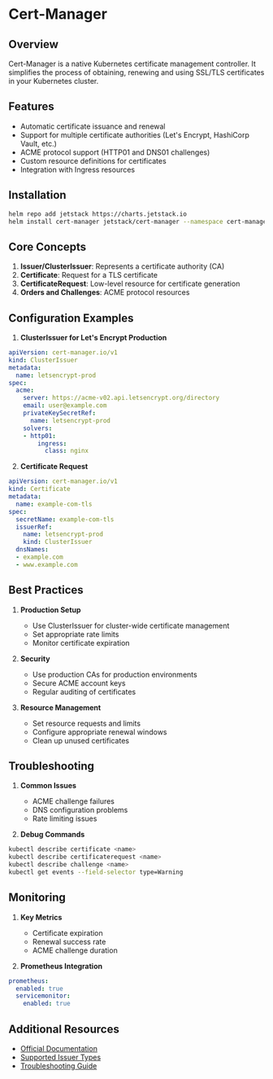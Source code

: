 # Cert-Manager

## Overview
Cert-Manager is a native Kubernetes certificate management controller. It simplifies the process of obtaining, renewing and using SSL/TLS certificates in your Kubernetes cluster.

## Features
- Automatic certificate issuance and renewal
- Support for multiple certificate authorities (Let's Encrypt, HashiCorp Vault, etc.)
- ACME protocol support (HTTP01 and DNS01 challenges)
- Custom resource definitions for certificates
- Integration with Ingress resources

## Installation

```bash
helm repo add jetstack https://charts.jetstack.io
helm install cert-manager jetstack/cert-manager --namespace cert-manager --create-namespace --set installCRDs=true
```

## Core Concepts
1. **Issuer/ClusterIssuer**: Represents a certificate authority (CA)
2. **Certificate**: Request for a TLS certificate
3. **CertificateRequest**: Low-level resource for certificate generation
4. **Orders and Challenges**: ACME protocol resources

## Configuration Examples

1. **ClusterIssuer for Let's Encrypt Production**
```yaml
apiVersion: cert-manager.io/v1
kind: ClusterIssuer
metadata:
  name: letsencrypt-prod
spec:
  acme:
    server: https://acme-v02.api.letsencrypt.org/directory
    email: user@example.com
    privateKeySecretRef:
      name: letsencrypt-prod
    solvers:
    - http01:
        ingress:
          class: nginx
```

2. **Certificate Request**
```yaml
apiVersion: cert-manager.io/v1
kind: Certificate
metadata:
  name: example-com-tls
spec:
  secretName: example-com-tls
  issuerRef:
    name: letsencrypt-prod
    kind: ClusterIssuer
  dnsNames:
  - example.com
  - www.example.com
```

## Best Practices
1. **Production Setup**
   - Use ClusterIssuer for cluster-wide certificate management
   - Set appropriate rate limits
   - Monitor certificate expiration

2. **Security**
   - Use production CAs for production environments
   - Secure ACME account keys
   - Regular auditing of certificates

3. **Resource Management**
   - Set resource requests and limits
   - Configure appropriate renewal windows
   - Clean up unused certificates

## Troubleshooting
1. **Common Issues**
   - ACME challenge failures
   - DNS configuration problems
   - Rate limiting issues

2. **Debug Commands**
```bash
kubectl describe certificate <name>
kubectl describe certificaterequest <name>
kubectl describe challenge <name>
kubectl get events --field-selector type=Warning
```

## Monitoring
1. **Key Metrics**
   - Certificate expiration
   - Renewal success rate
   - ACME challenge duration

2. **Prometheus Integration**
```yaml
prometheus:
  enabled: true
  servicemonitor:
    enabled: true
```

## Additional Resources
- [Official Documentation](https://cert-manager.io/docs/)
- [Supported Issuer Types](https://cert-manager.io/docs/configuration/)
- [Troubleshooting Guide](https://cert-manager.io/docs/troubleshooting/)